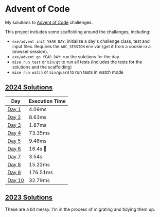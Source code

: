 # Advent of Code

My solutions to [Advent of Code](https://adventofcode.com/) challenges.

This project includes some scaffolding around the challenges, including:
- `exe/advent init YEAR DAY`: initialize a day's challenge class, test and input files. Requires the `AOC_SESSION` env var (get it from a cookie in a browser session).
- `exe/advent go YEAR DAY`: run the solutions for the day.
- `mise run test` or `bin/qt` to run all tests (includes the tests for the solutions and the scaffolding)
- `mise run watch` or `bin/guard` to run tests in watch mode

## [2024 Solutions](lib/advent/year2024)

| Day                                    | Execution Time       |
|----------------------------------------|----------------------|
| [Day 1](lib/advent/year2024/day01.rb)  |   4.09ms             |
| [Day 2](lib/advent/year2024/day02.rb)  |   8.63ms             |
| [Day 3](lib/advent/year2024/day03.rb)  |   1.87ms             |
| [Day 4](lib/advent/year2024/day04.rb)  |  73.35ms             |
| [Day 5](lib/advent/year2024/day05.rb)  |   9.46ms             |
| [Day 6](lib/advent/year2024/day06.rb)  |    16.4s :grimacing: |
| [Day 7](lib/advent/year2024/day07.rb)  |    3.54s             |
| [Day 8](lib/advent/year2024/day08.rb)  |  15.22ms             |
| [Day 9](lib/advent/year2024/day09.rb)  | 176.51ms             |
| [Day 10](lib/advent/year2024/day10.rb) |  32.79ms             |

## [2023 Solutions](lib/advent/year2023_archive)

These are a bit messy. I'm in the process of migrating and tidying them up.

